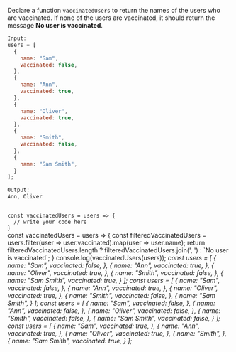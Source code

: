 Declare a function `vaccinatedUsers` to return the names of the users who are vaccinated.
If none of the users are vaccinated, it should return the message **No user is vaccinated**.

```js
Input:
users = [
  {
    name: "Sam",
    vaccinated: false,
  },
  {
    name: "Ann",
    vaccinated: true,
  },
  {
    name: "Oliver",
    vaccinated: true,
  },
  {
    name: "Smith",
    vaccinated: false,
  },
  {
    name: "Sam Smith",
  }
];

Output:
Ann, Oliver
```

<codeblock language="javascript" type="exercise" testMode="multipleInput">
<code>
const vaccinatedUsers = users => {
  // write your code here
}
</code>

<solution>
const vaccinatedUsers = users => {
  const filteredVaccinatedUsers = users.filter(user => user.vaccinated).map(user => user.name);
    return filteredVaccinatedUsers.length ? filteredVaccinatedUsers.join(', ') : `No user is vaccinated`;
}
</solution>

<testcases>
<caller>
console.log(vaccinatedUsers(users));
</caller>
<testcase>
<i>
const users = [
  {
    name: "Sam",
    vaccinated: false,
  },
  {
    name: "Ann",
    vaccinated: true,
  },
  {
    name: "Oliver",
    vaccinated: true,
  },
  {
    name: "Smith",
    vaccinated: false,
  },
  {
    name: "Sam Smith",
    vaccinated: true,
  }
];
</i>
</testcase>
<testcase>
<i>
const users = [
  {
    name: "Sam",
    vaccinated: false,
  },
  {
    name: "Ann",
    vaccinated: true,
  },
  {
    name: "Oliver",
    vaccinated: true,
  },
  {
    name: "Smith",
    vaccinated: false,
  },
  {
    name: "Sam Smith",
  }
];
</i>
</testcase>
<testcase>
<i>
const users = [
  {
    name: "Sam",
    vaccinated: false,
  },
  {
    name: "Ann",
    vaccinated: false,
  },
  {
    name: "Oliver",
    vaccinated: false,
  },
  {
    name: "Smith",
    vaccinated: false,
  },
  {
    name: "Sam Smith",
    vaccinated: false,
  }
];
</i>
</testcase>
<testcase>
<i>
const users = [
  {
    name: "Sam",
    vaccinated: true,
  },
  {
    name: "Ann",
    vaccinated: true,
  },
  {
    name: "Oliver",
    vaccinated: true,
  },
  {
    name: "Smith",
  },
  {
    name: "Sam Smith",
    vaccinated: true,
  }
];
</i>
</testcase>
</testcases>
</codeblock>
